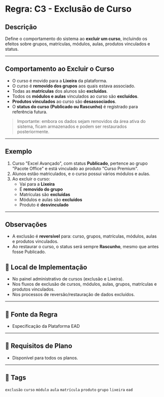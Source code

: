 # Regra: C3 - Exclusão de Curso

## Descrição

Define o comportamento do sistema ao **excluir um curso**, incluindo os efeitos sobre grupos, matrículas, módulos, aulas, produtos vinculados e status.

---

## Comportamento ao Excluir o Curso

- O curso é movido para a **Lixeira** da plataforma.
- O curso é **removido dos grupos** aos quais estava associado.
- Todas as **matrículas** dos alunos são **excluídas**.
- Todos os **módulos e aulas** vinculados ao curso são **excluídos**.
- **Produtos vinculados** ao curso são **desassociados**.
- O **status do curso (Publicado ou Rascunho)** é registrado para referência futura.

> Importante: embora os dados sejam removidos da área ativa do sistema, ficam armazenados e podem ser restaurados posteriormente.

---

## Exemplo

1. Curso "Excel Avançado", com status **Publicado**, pertence ao grupo "Pacote Office" e está vinculado ao produto "Curso Premium".
2. Alunos estão matriculados, e o curso possui vários módulos e aulas.
3. Ao excluir o curso:
   - Vai para a **Lixeira**
   - É **removido do grupo**
   - Matrículas são **excluídas**
   - Módulos e aulas são **excluídos**
   - Produto é **desvinculado**

---

## Observações

- A exclusão é **reversível** para: curso, grupos, matrículas, módulos, aulas e produtos vinculados.
- Ao restaurar o curso, o status será sempre **Rascunho**, mesmo que antes fosse Publicado.

## 🧩 Local de Implementação

- No painel administrativo de cursos (exclusão e Lixeira).
- Nos fluxos de exclusão de cursos, módulos, aulas, grupos, matrículas e produtos vinculados.
- Nos processos de reversão/restauração de dados excluídos.

---

## 📄 Fonte da Regra

- Especificação da Plataforma EAD

---

## 🔐 Requisitos de Plano

- Disponível para todos os planos.

---

## 🔗 Tags

`exclusão` `curso` `módulo` `aula` `matrícula` `produto` `grupo` `lixeira` `ead`



